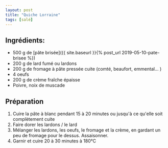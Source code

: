 ```yaml
---
layout: post
title: "Quiche Lorraine"
tags: [salé]
---
```


## Ingrédients:
* 500 g de [pâte brisée]({{ site.baseurl }}{% post_url 2019-05-10-pate-brisee %})
* 200 g de lard fumé ou lardons
* 200 g de fromage à pâte pressée cuite (comté, beaufort, emmental... )
* 4 oeufs
* 200 g de crème fraîche épaisse
* Poivre, noix de muscade

## Préparation
1. Cuire la pâte à blanc pendant 15 à 20 minutes ou jusqu'à ce qu'elle soit complètement cuite
2. Faire dorer les lardons / le lard
3. Mélanger les lardons, les oeufs, le fromage et la crème, en gardant un peu de fromage pour le dessus. Assaisonner.
4. Garnir et cuire 20 à 30 minutes à 180°C
